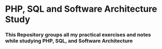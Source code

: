# PHP, SQL and Software Architecture Study
 
 ### This Repository groups all my practical exercises and notes while studying PHP, SQL, and Software Architecture